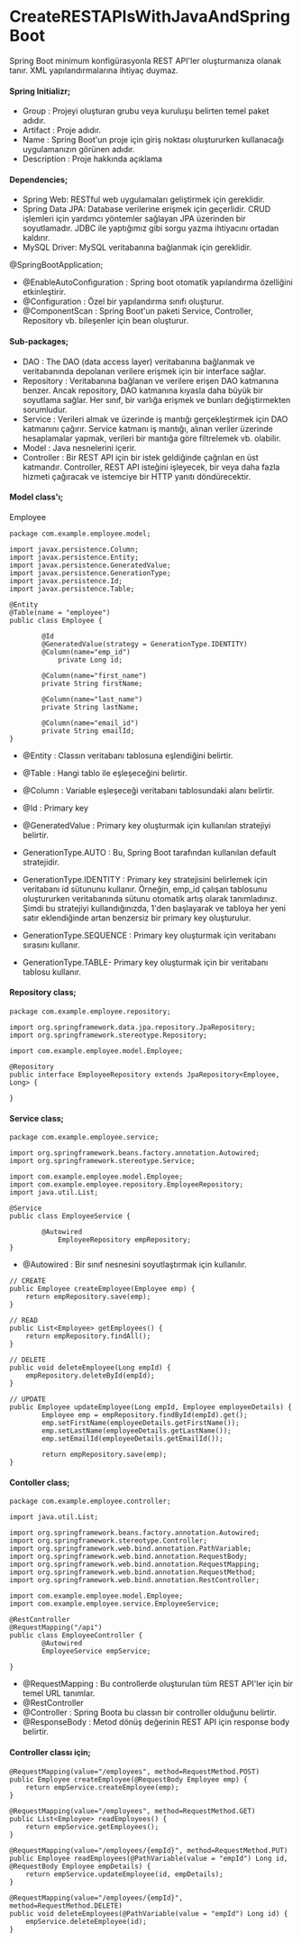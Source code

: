 # CreateRESTAPIsWithJavaAndSpringBoot

Spring Boot minimum konfigürasyonla REST API'ler oluşturmanıza olanak tanır. XML yapılandırmalarına ihtiyaç duymaz. 

#### Spring Initializr;
- Group : Projeyi oluşturan grubu veya kuruluşu belirten temel paket adıdır.
- Artifact : Proje adıdır. 
- Name : Spring Boot'un proje için giriş noktası oluştururken kullanacağı uygulamanızın görünen adıdır.
- Description : Proje hakkında açıklama

#### Dependencies;
- Spring Web: RESTful web uygulamaları geliştirmek için gereklidir.
- Spring Data JPA: Database verilerine erişmek için geçerlidir. CRUD işlemleri için yardımcı yöntemler sağlayan JPA üzerinden bir soyutlamadır. JDBC ile yaptığımız gibi sorgu yazma ihtiyacını ortadan kaldırır.
- MySQL Driver: MySQL veritabanına bağlanmak için gereklidir.


@SpringBootApplication;
- @EnableAutoConfiguration : Spring boot otomatik yapılandırma özelliğini etkinleştirir.
- @Configuration : Özel bir yapılandırma sınıfı oluşturur.
- @ComponentScan : Spring Boot'un paketi Service, Controller, Repository vb. bileşenler için bean oluşturur.

#### Sub-packages;
- DAO : The DAO (data access layer) veritabanına bağlanmak ve veritabanında depolanan verilere erişmek için bir interface sağlar.
- Repository : Veritabanına bağlanan ve verilere erişen DAO katmanına benzer. Ancak repository, DAO katmanına kıyasla daha büyük bir soyutlama sağlar. Her sınıf, bir varlığa erişmek ve bunları değiştirmekten sorumludur.
- Service : Verileri almak ve üzerinde iş mantığı gerçekleştirmek için DAO katmanını çağırır. Service katmanı iş mantığı, alınan veriler üzerinde hesaplamalar yapmak, verileri bir mantığa göre filtrelemek vb. olabilir.
- Model : Java nesnelerini içerir.
- Controller : Bir REST API için bir istek geldiğinde çağrılan en üst katmandır. Controller, REST API isteğini işleyecek, bir veya daha fazla hizmeti çağıracak ve istemciye bir HTTP yanıtı döndürecektir.

#### Model class'ı;
Employee

```
package com.example.employee.model;

import javax.persistence.Column;
import javax.persistence.Entity;
import javax.persistence.GeneratedValue;
import javax.persistence.GenerationType;
import javax.persistence.Id;
import javax.persistence.Table;

@Entity
@Table(name = "employee")
public class Employee {
        
        @Id
        @GeneratedValue(strategy = GenerationType.IDENTITY)
        @Column(name="emp_id")
            private Long id;
        
        @Column(name="first_name")
        private String firstName;
        
        @Column(name="last_name")
        private String lastName;
        
        @Column(name="email_id")
        private String emailId;
}
```

- @Entity : Classın veritabanı tablosuna eşlendiğini belirtir.
- @Table : Hangi tablo ile eşleşeceğini belirtir.
- @Column : Variable eşleşeceği veritabanı tablosundaki alanı belirtir.
- @Id : Primary key
- @GeneratedValue : Primary key oluşturmak için kullanılan stratejiyi belirtir.

- GenerationType.AUTO : Bu, Spring Boot tarafından kullanılan default stratejidir. 
- GenerationType.IDENTITY : Primary key stratejisini belirlemek için veritabanı id sütununu kullanır. Örneğin, emp_id çalışan tablosunu oluştururken veritabanında sütunu otomatik artış olarak tanımladınız. Şimdi bu stratejiyi kullandığınızda, 1'den başlayarak ve tabloya her yeni satır eklendiğinde artan benzersiz bir primary key oluşturulur.
- GenerationType.SEQUENCE : Primary key oluşturmak için veritabanı sırasını kullanır.
- GenerationType.TABLE- Primary key oluşturmak için bir veritabanı tablosu kullanır.


#### Repository class;

```
package com.example.employee.repository;

import org.springframework.data.jpa.repository.JpaRepository;
import org.springframework.stereotype.Repository;

import com.example.employee.model.Employee;

@Repository
public interface EmployeeRepository extends JpaRepository<Employee, Long> {

}
```
#### Service class;
```
package com.example.employee.service;

import org.springframework.beans.factory.annotation.Autowired;
import org.springframework.stereotype.Service;

import com.example.employee.model.Employee;
import com.example.employee.repository.EmployeeRepository;
import java.util.List;

@Service
public class EmployeeService {

        @Autowired
            EmployeeRepository empRepository;        
}
```

- @Autowired : Bir sınıf nesnesini soyutlaştırmak için kullanılır.

```
// CREATE 
public Employee createEmployee(Employee emp) {
    return empRepository.save(emp);
}

// READ
public List<Employee> getEmployees() {
    return empRepository.findAll();
}

// DELETE
public void deleteEmployee(Long empId) {
    empRepository.deleteById(empId);
}

// UPDATE
public Employee updateEmployee(Long empId, Employee employeeDetails) {
        Employee emp = empRepository.findById(empId).get();
        emp.setFirstName(employeeDetails.getFirstName());
        emp.setLastName(employeeDetails.getLastName());
        emp.setEmailId(employeeDetails.getEmailId());
        
        return empRepository.save(emp);                                
}
```

#### Contoller class;

```
package com.example.employee.controller;

import java.util.List;

import org.springframework.beans.factory.annotation.Autowired;
import org.springframework.stereotype.Controller;
import org.springframework.web.bind.annotation.PathVariable;
import org.springframework.web.bind.annotation.RequestBody;
import org.springframework.web.bind.annotation.RequestMapping;
import org.springframework.web.bind.annotation.RequestMethod;
import org.springframework.web.bind.annotation.RestController;

import com.example.employee.model.Employee;
import com.example.employee.service.EmployeeService;

@RestController
@RequestMapping("/api")
public class EmployeeController {
        @Autowired
        EmployeeService empService;

}
```
- @RequestMapping : Bu controllerde oluşturulan tüm REST API'ler için bir temel URL tanımlar.
- @RestController
- @Controller : Spring Boota bu classın bir controller olduğunu belirtir.
- @ResponseBody : Metod dönüş değerinin REST API için response body belirtir.

#### Controller classı için;
```
@RequestMapping(value="/employees", method=RequestMethod.POST)
public Employee createEmployee(@RequestBody Employee emp) {
    return empService.createEmployee(emp);
}

@RequestMapping(value="/employees", method=RequestMethod.GET)
public List<Employee> readEmployees() {
    return empService.getEmployees();
}

@RequestMapping(value="/employees/{empId}", method=RequestMethod.PUT)
public Employee readEmployees(@PathVariable(value = "empId") Long id, @RequestBody Employee empDetails) {
    return empService.updateEmployee(id, empDetails);
}

@RequestMapping(value="/employees/{empId}", method=RequestMethod.DELETE)
public void deleteEmployees(@PathVariable(value = "empId") Long id) {
    empService.deleteEmployee(id);
}
```




